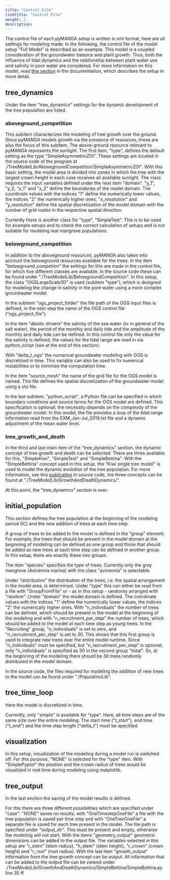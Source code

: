 ```yaml
---
title: "Control File"
linkTitle: "Control File"
weight: 2
description:
---
```

The control file of each pyMANGA setup is written in xml format, here are all settings for modeling made.
In the following, the control file of the model setup "Full Model" is described as an example.
This model is a coupled consideration of the groundwater balance and plant growth.
Thus, both the influence of tidal dynamics and the relationship between plant water use and salinity in pore water are considered.
For more information on this model, read <a href="/en/docs/sample_model_exmouth_gulf/">this section</a> in the documentation, which describes the setup in more detail.

## tree_dynamics

Under the item "tree_dynamics" settings for the dynamic development of the tree population are listed.

### aboveground_competition

This subitem characterizes the modeling of tree growth over the ground.
Since pyMANGA models growth via the presence of resources, these are also the focus of this subitem.
The above-ground resource relevant to pyMANGA represents the sunlight. The first item, "type", defines the default setting as the type "SimpleAsymmetricZOI".
These settings are located in the source code of the program at ./TreeModelLib/AbovegroundCompetition/SimpleAsymmetricZOI".
With this basic setting, the model area is divided into zones in which the tree with the largest crown height in each case receives all available sunlight.
The class requires the input variables defined under the next item "domain".
"y_1", "y_2, "x_1" and "x_2" define the boundaries of the model domain.
The coordinate values with the indices "1" define the numerically lower values, the indices "2" the numerically higher ones.
"x_resolution" and "y_resolution" define the spatial discretization of the model domain with the number of grid nodes in the respective spatial direction.

Currently there is another class for "type", "SimpleTest".
This is to be used for example setups and to check the correct calculation of setups and is not suitable for modeling real mangrove populations.

### belowground_competition

In addition to the aboveground resources, pyMANGA also takes into account the belowground resources available for the trees.
In the item "belowground_competion" the settings for this are made in the control file, for which five different classes are available.
In the source code these can be found under "./TreeModelLib/BelowgroundCompetition".
In this setup, the class "OGSLargeScale3D" is used (subitem "type"), which is designed for modeling the change in salinity in the pore water using a more complex groundwater model. 

In the subitem "ogs_project_folder" the file path of the OGS input files is defined, in the next step the name of the OGS control file ("ogs_project_file").

In the item "abiotic drivers" the salinity of the sea water (or in general of the salt water), the period of the monthly and daily tide and the amplitude of the monthly and daily tide can be defined.
In this control file only the value for the salinity is defined, the values for the tidal range are read in via python_script (see at the end of this section).

With "delta_t_ogs" the numerical groundwater modeling with OGS is discretized in time.
This variable can also be used to fix numerical instabilities or to minimize the computation time.

In the item "source_mesh" the name of the grid file for the OGS model is named.
This file defines the spatial discretization of the groundwater model using a vtu file.

In the last subitem, "python_script", a Python file can be specified in which boundary conditions and source terms for the OGS model are defined.
This specification is optional; the necessity depends on the complexity of the groundwater model.
In this model, the file provides a loop of the tidal range information read from the EXM_Jan-Jul_2019.txt file and a dynamic adjustment of the mean water level.

### tree_growth_and_death

In the third and last main item of the "tree_dynamics" section, the dynamic concept of tree growth and death can be selected.
There are three available for this, "SimpleKiwi", "SimpleTest" and "SimpleBettina". With the "SimpleBettina" concept used in this setup, the "Kiwi single tree model" is used to model the dynamic evolution of the tree population.
For more information, see this <a href="https://doi.org/10.1016/j.ecolmodel.2018.10.005"> publication</a> In source code, the three concepts can be found at "./TreeModelLib/GrowthAndDeathDynamics/".

At this point, the "tree_dynamics" section is over.

## initial_population

This section defines the tree population at the beginning of the modeling period (IC) and the new addition of trees at each time step.


A group of trees to be added to the model is defined in the "group" element.
For example, the trees that should be present in the model domain at the beginning of modeling can be defined as one group and those that should be added as new trees at each time step can be defined in another group.
In this setup, there are exactly these two groups.

The item "species" specifies the type of trees.
Currently only the gray mangrove (Avicennia marina) with the class "avicennia" is selectable.

Under "distribution" the distribution of the trees, i.e. the spatial arrangement in the model area, is determined.
Under "type" this can either be read from a file with "GroupFromFile" or - as in this setup - randomly arranged with "random".
Under "domain" the model domain is defined.
The coordinate values with the indices "1" define the numerically lower values, the indices "2" the numerically higher ones.
With "n_individuals" the number of trees can be defined, which should be present in the model at the beginning of the modeling and with "n_recruitment_per_step" the number of trees, which should be added to the model at each time step as young trees.
In the "Recruiting" group, "n_individuals" is set to zero, and "n_recruitment_per_step" is set to 30.
This shows that this first group is used to integrate new trees over the entire model runtime.
Since "n_individuals" must be specified, but "n_recruitment_per_step" is optional, only "n_individuals" is specified as 30 in the second group "Inital".
So, at the beginning of the modeling there should be 30 trees randomly distributed in the model domain.

In the source code, the files required for modeling the addition of new trees to the model can be found under "./PopulationLib".

## tree_time_loop

Here the model is discretized in time.

Currently, only "simple" is available for "type".
Here, all time steps are of the same size over the entire modeling.
The start time ("t_start"), end time ("t_end") and the time step length ("delta_t") must be specified.

## visualization

In this setup, visualization of the modeling during a model run is switched off.
For this purpose, "NONE" is selected for the "type" item.
With "SimplePyplot" the position and the crown radius of trees would be visualized in real time during modeling using matplotlib.

## tree_output

In the last section the saving of the model results is defined.

For this there are three different possibilities which are specified under "case": "NONE" saves no results, with "OneTimestepOneFile" a file with the tree population is saved per time step and with "OneTreeOneFile" a separate file is saved for each tree present in the model.
The file path is specified under "output_dir".
This must be present and empty, otherwise the modeling will not start.
With the items "geometry_output" geometric dimensions can be added to the output file.
The variables selected in this setup are "r_stem" (stem radius), "h_stem" (stem height), "r_crown" (crown height) and "r_root" (root radius).
With the last item "growth_output" information from the tree growth concept can be output.
All information that can be added to the output file can be viewed under ./TreeModelLib/GrowthAndDeathDynamics/SimpleBettina/SimpleBettina.py line 35 ff.
